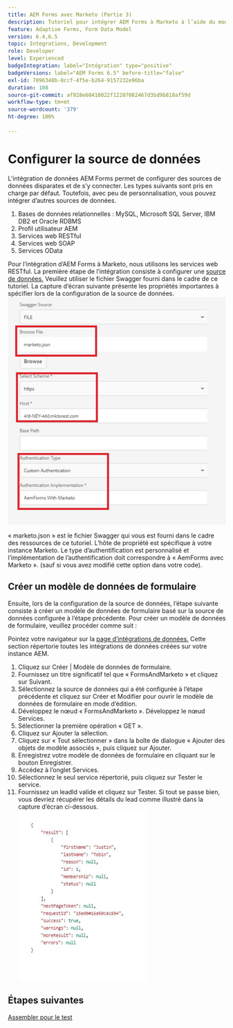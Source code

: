 ```yaml
---
title: AEM Forms avec Marketo (Partie 3)
description: Tutoriel pour intégrer AEM Forms à Marketo à l’aide du modèle de données de formulaire AEM Forms.
feature: Adaptive Forms, Form Data Model
version: 6.4,6.5
topic: Integrations, Development
role: Developer
level: Experienced
badgeIntegration: label="Intégration" type="positive"
badgeVersions: label="AEM Forms 6.5" before-title="false"
exl-id: 7096340b-8ccf-4f5e-b264-9157232e96ba
duration: 108
source-git-commit: af928e60410022f12207082467d3bd9b818af59d
workflow-type: tm+mt
source-wordcount: '379'
ht-degree: 100%

---
```


# Configurer la source de données

L’intégration de données AEM Forms permet de configurer des sources de données disparates et de s’y connecter. Les types suivants sont pris en charge par défaut. Toutefois, avec peu de personnalisation, vous pouvez intégrer d’autres sources de données.

1. Bases de données relationnelles : MySQL, Microsoft SQL Server, IBM DB2 et Oracle RDBMS
1. Profil utilisateur AEM
1. Services web RESTful
1. Services web SOAP
1. Services OData 

Pour l’intégration d’AEM Forms à Marketo, nous utilisons les services web RESTful. La première étape de l’intégration consiste à configurer une [source de données.](https://experienceleague.adobe.com/docs/experience-manager-64/forms/form-data-model/configure-data-sources.html?lang=fr) Veuillez utiliser le fichier Swagger fourni dans le cadre de ce tutoriel. La capture d’écran suivante présente les propriétés importantes à spécifier lors de la configuration de la source de données.
![Source de données.](assets/datasource.jfif)

« marketo.json » est le fichier Swagger qui vous est fourni dans le cadre des ressources de ce tutoriel.
L’hôte de propriété est spécifique à votre instance Marketo.
Le type d’authentification est personnalisé et l’implémentation de l’authentification doit correspondre à « AemForms avec Marketo ». (sauf si vous avez modifié cette option dans votre code).

## Créer un modèle de données de formulaire

Ensuite, lors de la configuration de la source de données, l’étape suivante consiste à créer un modèle de données de formulaire basé sur la source de données configurée à l’étape précédente. Pour créer un modèle de données de formulaire, veuillez procéder comme suit :

Pointez votre navigateur sur la [page d’intégrations de données.](http://localhost:4502/aem/forms.html/content/dam/formsanddocuments-fdm) Cette section répertorie toutes les intégrations de données créées sur votre instance AEM.

1. Cliquez sur Créer | Modèle de données de formulaire.
1. Fournissez un titre significatif tel que « FormsAndMarketo » et cliquez sur Suivant.
1. Sélectionnez la source de données qui a été configurée à l’étape précédente et cliquez sur Créer et Modifier pour ouvrir le modèle de données de formulaire en mode d’édition.
1. Développez le nœud « FormsAndMarketo ». Développez le nœud Services.
1. Sélectionner la première opération « GET ».
1. Cliquez sur Ajouter la sélection.
1. Cliquez sur « Tout sélectionner » dans la boîte de dialogue « Ajouter des objets de modèle associés », puis cliquez sur Ajouter.
1. Enregistrez votre modèle de données de formulaire en cliquant sur le bouton Enregistrer.
1. Accédez à l’onglet Services.
1. Sélectionnez le seul service répertorié, puis cliquez sur Tester le service.
1. Fournissez un leadId valide et cliquez sur Tester. Si tout se passe bien, vous devriez récupérer les détails du lead comme illustré dans la capture d’écran ci-dessous.
   ![testresults](assets/testresults.jfif)

## Étapes suivantes

[Assembler pour le test](./part4.md)
